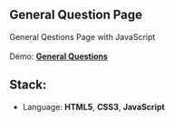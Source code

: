 ## General Question Page

General Qestions Page with JavaScript<br>
<br>
Demo: **[General Questions](https://dejanv91.github.io/9-GeneralQuestions/index.html)**

## Stack:
* Language: **HTML5**, **CSS3**, **JavaScript**
